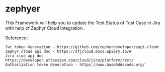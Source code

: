 # zephyer

This Framework will help you to update the Test Status of Test Case in Jira with help of Zephyr Cloud Integration.
	


Reference:

	Jwt token Generation - https://github.com/zephyrdeveloper/zapi-cloud
	Zephyr cloud api doc - https://zfjcloud.docs.apiary.io/#
	Jira clud api doc - https://developer.atlassian.com/cloud/jira/platform/rest/
	Authorization token Generation - https://www.base64decode.org/
